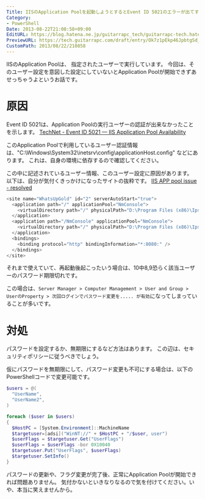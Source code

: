 ```yaml
---
Title: IISのApplication Poolを起動しようとするとEvent ID 5021のエラーが出てすぐに停止してしまう
Category:
- PowerShell
Date: 2013-08-22T21:08:58+09:00
EditURL: https://blog.hatena.ne.jp/guitarrapc_tech/guitarrapc-tech.hatenablog.com/atom/entry/6802418398340960149
PreviewURL: https://tech.guitarrapc.com/draft/entry/Ok7z1pEkp46JpbtgSd_PlJrEymk
CustomPath: 2013/08/22/210858
---
```


<!--
Date: 2013-08-22T21:08:58+09:00
URL: https://tech.guitarrapc.com/entry/2013/08/22/210858
-->

IISのApplication Poolは、 指定されたユーザーで実行しています。
今回は、そのユーザー設定を意図した設定にしていないとApplication Poolが開始できずあせっちゃうよというお話です。

# 原因

Event ID 5021は、Application Poolの実行ユーザーの認証が出来なかったことを示します。
[TechNet - Event ID 5021 — IIS Application Pool Availability](http://technet.microsoft.com/en-us/library/cc735179(v=ws.10).aspx)

このApplication Poolで利用しているユーザー認証情報は、"C:\Windows\System32\inetsrv\config\applicationHost.config" などにあります。
これは、自身の環境に依存するので確認してください。

この中に記述されているユーザー情報、このユーザー設定に原因があります。
以下は、自分が気付くきっかけになったサイトの抜粋です。
[IIS APP pool issue - resolved](http://community.whatsupgold.com/forums/whatsupgoldeditionsstandardandpremiumeditions/iisapppoolissueresolved)


```ps1
<site name="WhatsUpGold" id="2" serverAutoStart="true">
  <application path="/" applicationPool="NmConsole">
    <virtualDirectory path="/" physicalPath="D:\Program Files (x86)\Ipswitch\WhatsUp\HTML" userName="WhatsUpGold_User" password="[enc:AesProvider:HASH ON FIRST LINE:enc]" />
  </application>
  <application path="/NmConsole" applicationPool="NmConsole">
    <virtualDirectory path="/" physicalPath="D:\Program Files (x86)\Ipswitch\WhatsUp\HTML\NM.UI" userName="WhatsUpGold_User" password="[enc:AesProvider:HASH ON SECOND LINE:enc]" logonMethod="ClearText" />
  </application>
  <bindings>
    <binding protocol="http" bindingInformation="*:8080:" />
  </bindings>
</site>
```


それまで使えていて、再起動後起こったいう場合は、10中8,9恐らく該当ユーザーのパスワード期限切れです。

この場合は、`Server Manager > Computer Management > User and Group > UserのProperty > 次回ログインでパスワード変更を..... が有効`になってしまっていることが多いです。

# 対処

パスワードを設定するか、無期限にするなど方法はあります。
この辺は、セキュリティポリシーに従うべきでしょう。

仮にパスワードを無期限にして、パスワード変更も不可にする場合は、以下のPowerShellコードで変更可能です。

```ps1
$users = @(
  "UserName",
  "UserName2",
)

foreach ($user in $users)
{
  $HostPC = [System.Environment]::MachineName
  $targetuser=[adsi]("WinNT://" + $HostPC + "/$user, user")
  $userFlags = $targetuser.Get("UserFlags")
  $userFlags = $userFlags -bor 0X10040
  $targetuser.Put("UserFlags", $userFlags)
  $targetuser.SetInfo()
}
```


パスワードの更新や、フラグ変更が完了後、正常にApplication Poolが開始できれば問題ありません。
気付かないといきなりなるので気を付けてください。いや、本当に笑えませんから。
